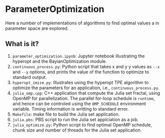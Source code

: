 # ParameterOptimization

Here a number of implementations of algorithms to find optimal
values a in parameter space are explored.

## What is it?

  1. `parameter_optimization.ipynb`: Jupyter notebook
    illustrating the hyperopt and the BayianOptimization module.
  1. `continuous_process.py`: Python script that takes x and y
    y values as `--x` and `--y` options, and prints the value of
    the function to optimize to standard output.
  1. `hyperopt_imize.py`: Illustrates using the hyperopt TPE
    algorithm to optimize the parameters for an application, i.e.,
    `continuous_process.py`.
  1. `julia_omp.cpp`: C++ application that compute the Julia set
    fractal, using OpenMP for parallelization.  The parallel
    for-loop schedule is `runtime`, and hence can be controled
    using the `OMP_SCHEDULE` environment variable. Timing
    information is writting to standard error.
  1. `Makefile`: make file to build the Julia set application.
  1. `julia.pbs`: PBS script to run the Julia set applciation
    as a job.
  1. `julia_optimize.py`: Python script to find optimal OpenMP
    schedule, chunk size and number of threads for the Julia set
    application.
